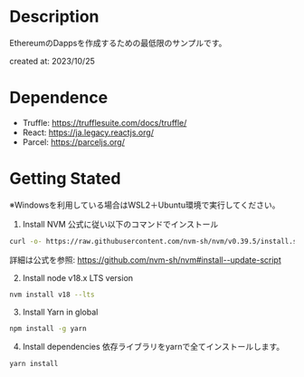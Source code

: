 # Description
EthereumのDappsを作成するための最低限のサンプルです。

created at: 2023/10/25 

# Dependence
- Truffle: https://trufflesuite.com/docs/truffle/
- React: https://ja.legacy.reactjs.org/
- Parcel: https://parceljs.org/

# Getting Stated
※Windowsを利用している場合はWSL2＋Ubuntu環境で実行してください。

1. Install NVM
公式に従い以下のコマンドでインストール
```bash
curl -o- https://raw.githubusercontent.com/nvm-sh/nvm/v0.39.5/install.sh | bash
```

詳細は公式を参照: https://github.com/nvm-sh/nvm#install--update-script 

2. Install node v18.x LTS version

```bash
nvm install v18 --lts
```

3. Install Yarn in global

```bash
npm install -g yarn 
```

4. Install dependencies
依存ライブラリをyarnで全てインストールします。  
```bash
yarn install
```

